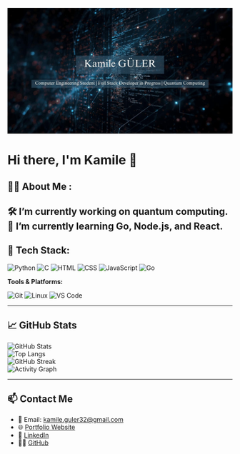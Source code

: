 ![Banner](https://raw.githubusercontent.com/KamileGULER/KamileGULER/main/assets/Banner.jpg)

# Hi there, I'm Kamile 👋

## 👩‍💻 About Me :

🛠 I’m currently working on quantum computing.    
🌱 I’m currently learning Go, Node.js, and React.  
---

## 🧰 Tech Stack:

![Python](https://img.shields.io/badge/-Python-05122A?style=flat&logo=python)
![C](https://img.shields.io/badge/-C-05122A?style=flat&logo=c)
![HTML](https://img.shields.io/badge/-HTML5-05122A?style=flat&logo=html5)
![CSS](https://img.shields.io/badge/-CSS3-05122A?style=flat&logo=css3)
![JavaScript](https://img.shields.io/badge/-JavaScript-05122A?style=flat&logo=javascript)
![Go](https://img.shields.io/badge/-Go-05122A?style=flat&logo=go)


**Tools & Platforms:**  

![Git](https://img.shields.io/badge/-Git-05122A?style=flat&logo=git)
![Linux](https://img.shields.io/badge/-Linux-05122A?style=flat&logo=linux)
![VS Code](https://img.shields.io/badge/-VSCode-05122A?style=flat&logo=visual-studio-code)

---

## 📈 GitHub Stats
![GitHub Stats](https://github-readme-stats.vercel.app/api?username=KamileGULER&show_icons=true&theme=radical)  
![Top Langs](https://github-readme-stats.vercel.app/api/top-langs/?username=KamileGULER&layout=compact&theme=radical)  
![GitHub Streak](https://github-readme-streak-stats.herokuapp.com/?user=KamileGULER&theme=radical)  
![Activity Graph](https://github-readme-activity-graph.vercel.app/graph?username=KamileGULER&theme=radical)  
  

---

## 📫 Contact Me

- 📧 Email: kamile.guler32@gmail.com
- 🌐 [Portfolio Website](https://kamileguler.github.io/kamileguler-web-page/) 
- 💼 [LinkedIn](https://www.linkedin.com/in/kamile-g%C3%BCler-b56580273/)  
- 🧑‍💻 [GitHub](https://github.com/KamileGULER)

